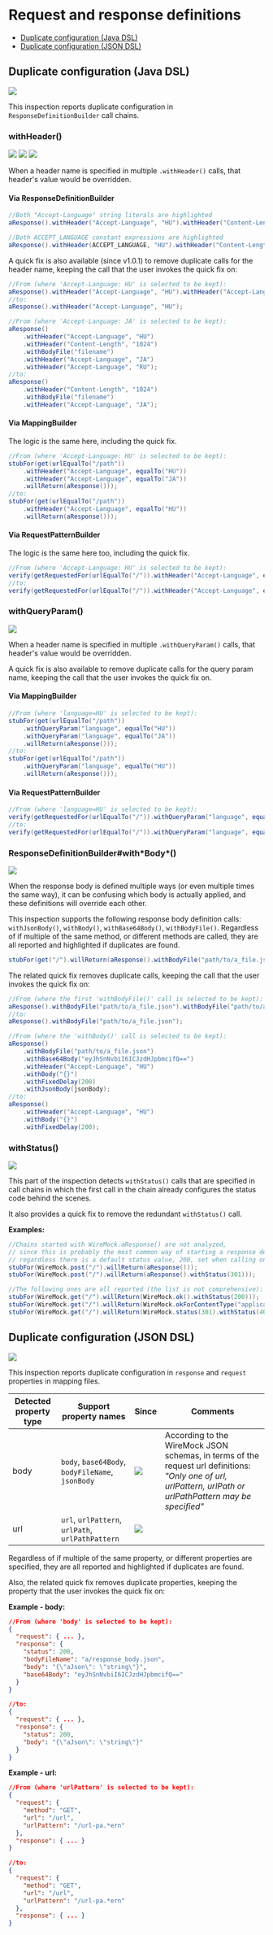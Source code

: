 # Request and response definitions

<!-- TOC -->
* [Duplicate configuration (Java DSL)](#duplicate-configuration-java-dsl)
* [Duplicate configuration (JSON DSL)](#duplicate-configuration-json-dsl)
<!-- TOC -->

## Duplicate configuration (Java DSL)

![](https://img.shields.io/badge/inspection-orange)

This inspection reports duplicate configuration in `ResponseDefinitionBuilder` call chains.

### withHeader()

![](https://img.shields.io/badge/ResponseDefinitionBuilder-1.0.0-blue)
![](https://img.shields.io/badge/MappingBuilder-1.0.2-blue)
![](https://img.shields.io/badge/RequestPatternBuilder-1.0.2-blue)

When a header name is specified in multiple `.withHeader()` calls, that header's value would be overridden.

#### Via ResponseDefinitionBuilder

```java
//Both "Accept-Language" string literals are highlighted
aResponse().withHeader("Accept-Language", "HU").withHeader("Content-Length", "1024").withHeader("Accept-Language", "JP");

//Both ACCEPT_LANGUAGE constant expressions are highlighted
aResponse().withHeader(ACCEPT_LANGUAGE, "HU").withHeader("Content-Length", "1024").withHeader(ACCEPT_LANGUAGE, "JP");
```

A quick fix is also available (since v1.0.1) to remove duplicate calls for the header name, keeping the call that the user invokes the quick fix on:

```java
//From (where 'Accept-Language: HU' is selected to be kept):
aResponse().withHeader("Accept-Language", "HU").withHeader("Accept-Language", "JA");
//to:
aResponse().withHeader("Accept-Language", "HU");

//From (where 'Accept-Language: JA' is selected to be kept):
aResponse()
    .withHeader("Accept-Language", "HU")
    .withHeader("Content-Length", "1024")
    .withBodyFile("filename")
    .withHeader("Accept-Language", "JA")
    .withHeader("Accept-Language", "RU");
//to:
aResponse()
    .withHeader("Content-Length", "1024")
    .withBodyFile("filename")
    .withHeader("Accept-Language", "JA");
```

#### Via MappingBuilder

The logic is the same here, including the quick fix.

```java
//From (where 'Accept-Language: HU' is selected to be kept):
stubFor(get(urlEqualTo("/path"))
    .withHeader("Accept-Language", equalTo("HU"))
    .withHeader("Accept-Language", equalTo("JA"))
    .willReturn(aResponse()));
//to:
stubFor(get(urlEqualTo("/path"))
    .withHeader("Accept-Language", equalTo("HU"))
    .willReturn(aResponse()));
```

#### Via RequestPatternBuilder

The logic is the same here too, including the quick fix.

```java
//From (where 'Accept-Language: HU' is selected to be kept):
verify(getRequestedFor(urlEqualTo("/")).withHeader("Accept-Language", equalTo("HU")).withPort(8080).withHeader("Accept-Language", equalTo("JA")));
//to:
verify(getRequestedFor(urlEqualTo("/")).withHeader("Accept-Language", equalTo("HU")).withPort(8080));
```

### withQueryParam()

![](https://img.shields.io/badge/since-1.0.2-blue)

When a header name is specified in multiple `.withQueryParam()` calls, that header's value would be overridden.

A quick fix is also available to remove duplicate calls for the query param name, keeping the call that the user invokes the quick fix on.

#### Via MappingBuilder

```java
//From (where 'language=HU' is selected to be kept):
stubFor(get(urlEqualTo("/path"))
    .withQueryParam("language", equalTo("HU"))
    .withQueryParam("language", equalTo("JA"))
    .willReturn(aResponse()));
//to:
stubFor(get(urlEqualTo("/path"))
    .withQueryParam("language", equalTo("HU"))
    .willReturn(aResponse()));
```

#### Via RequestPatternBuilder

```java
//From (where 'language=HU' is selected to be kept):
verify(getRequestedFor(urlEqualTo("/")).withQueryParam("language", equalTo("HU")).withPort(8080).withQueryParam("language", equalTo("JA")));
//to:
verify(getRequestedFor(urlEqualTo("/")).withQueryParam("language", equalTo("HU")).withPort(8080));
```

### ResponseDefinitionBuilder#with\*Body*()

![](https://img.shields.io/badge/since-1.0.1-blue)

When the response body is defined multiple ways (or even multiple times the same way), it can be confusing which body is actually applied, and these definitions will override each other.

This inspection supports the following response body definition calls: `withJsonBody()`, `withBody()`, `withBase64Body()`, `withBodyFile()`.
Regardless of if multiple of the same method, or different methods are called, they are all reported and highlighted if duplicates are found.

```java
stubFor(get("/").willReturn(aResponse().withBodyFile("path/to/a_file.json").withBody("{\"aJson\": \"string\"}")));
```

The related quick fix removes duplicate calls, keeping the call that the user invokes the quick fix on:

```java
//From (where the first 'withBodyFile()' call is selected to be kept):
aResponse().withBodyFile("path/to/a_file.json").withBodyFile("path/to/another_file.json");
//to:
aResponse().withBodyFile("path/to/a_file.json");

//From (where the 'withBody()' call is selected to be kept):
aResponse()
    .withBodyFile("path/to/a_file.json")
    .withBase64Body("eyJhSnNvbiI6ICJzdHJpbmcifQ==")
    .withHeader("Accept-Language", "HU")
    .withBody("{}")
    .withFixedDelay(200)
    .withJsonBody(jsonBody);
//to:
aResponse()
    .withHeader("Accept-Language", "HU")
    .withBody("{}")
    .withFixedDelay(200);
```

### withStatus()

![](https://img.shields.io/badge/since-1.0.2-blue)

This part of the inspection detects `withStatus()` calls that are specified in call chains in which
the first call in the chain already configures the status code behind the scenes.

It also provides a quick fix to remove the redundant `withStatus()` call.

**Examples:**

```java
//Chains started with WireMock.aResponse() are not analyzed,
// since this is probably the most common way of starting a response definition,
// regardless there is a default status value, 200, set when calling only aResponse(). 
stubFor(WireMock.post("/").willReturn(aResponse()));
stubFor(WireMock.post("/").willReturn(aResponse().withStatus(301)));

//The following ones are all reported (the list is not comprehensive):
stubFor(WireMock.get("/").willReturn(WireMock.ok().withStatus(200)));
stubFor(WireMock.get("/").willReturn(WireMock.okForContentType("application/json", "{}").withHeader("Location", "location").withStatus(500)));
stubFor(WireMock.get("/").willReturn(WireMock.status(301).withStatus(400).withHeader("Location", "location")));
```

## Duplicate configuration (JSON DSL)

![](https://img.shields.io/badge/inspection-orange)

This inspection reports duplicate configuration in `response` and `request` properties in mapping files.

| Detected property type | Support property names                           | Since                                              | Comments                                                                                                                                                     |
|------------------------|--------------------------------------------------|----------------------------------------------------|--------------------------------------------------------------------------------------------------------------------------------------------------------------|
| body                   | `body`, `base64Body`, `bodyFileName`, `jsonBody` | ![](https://img.shields.io/badge/since-1.0.1-blue) | According to the WireMock JSON schemas, in terms of the request url definitions: *"Only one of url, urlPattern, urlPath or urlPathPattern may be specified"* |
| url                    | `url`, `urlPattern`, `urlPath`, `urlPathPattern` | ![](https://img.shields.io/badge/since-1.0.5-blue) |                                                                                                                                                              |

Regardless of if multiple of the same property, or different properties are specified, they are all reported and highlighted if duplicates are found.

Also, the related quick fix removes duplicate properties, keeping the property that the user invokes the quick fix on:

**Example - body:**

```json
//From (where 'body' is selected to be kept):
{
  "request": { ... },
  "response": {
    "status": 200,
    "bodyFileName": "a/response_body.json",
    "body": "{\"aJson\": \"string\"}",
    "base64Body": "eyJhSnNvbiI6ICJzdHJpbmcifQ=="
  }
}

//to:
{
  "request": { ... },
  "response": {
    "status": 200,
    "body": "{\"aJson\": \"string\"}"
  }
}
```

**Example - url:**

```json
//From (where 'urlPattern' is selected to be kept):
{
  "request": {
    "method": "GET",
    "url": "/url",
    "urlPattern": "/url-pa.*ern"
  },
  "response": { ... }
}

//to:
{
  "request": {
    "method": "GET",
    "url": "/url",
    "urlPattern": "/url-pa.*ern"
  },
  "response": { ... }
}
```
